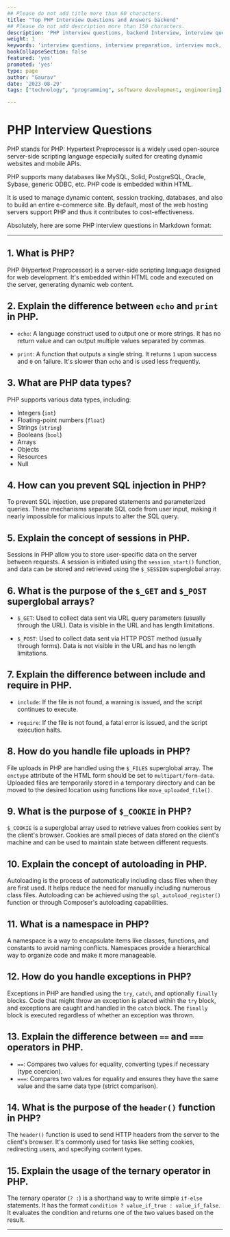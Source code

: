 ```yaml
---
## Please do not add title more than 60 characters.
title: "Top PHP Interview Questions and Answers backend"
## Please do not add description more than 150 characters.
description: 'PHP interview questions, backend Interview, interview questions and answers, interview question why this job, job interview questions and answers.'
weight: 1
keywords: 'interview questions, interview preparation, interview mock, best interview questions, top interview questions, questions and answers, interview mock	'
bookCollapseSection: false
featured: 'yes'
promoted: 'yes'
type: page
author: "Gaurav"
date: '2023-08-29'
tags: ["technology", "programming", software development, engineering]

---
```


<!-- {{< blockquote author="Ray Dalio" quote="Principles are ways of successfully dealing with reality to get what you want out of life." >}} -->


# PHP Interview Questions

PHP stands for PHP: Hypertext Preprocessor is a widely used open-source server-side scripting language especially suited for creating dynamic websites and mobile APIs.

PHP supports many databases like MySQL, Solid, PostgreSQL, Oracle, Sybase, generic ODBC, etc. PHP code is embedded within HTML.

It is used to manage dynamic content, session tracking, databases, and also to build an entire e-commerce site.
By default, most of the web hosting servers support PHP and thus it contributes to cost-effectiveness.

Absolutely, here are some PHP interview questions in Markdown format:

---


## 1. What is PHP?

PHP (Hypertext Preprocessor) is a server-side scripting language designed for web development. It's embedded within HTML code and executed on the server, generating dynamic web content.

## 2. Explain the difference between `echo` and `print` in PHP.

- `echo`: A language construct used to output one or more strings. It has no return value and can output multiple values separated by commas.

- `print`: A function that outputs a single string. It returns `1` upon success and `0` on failure. It's slower than `echo` and is used less frequently.

## 3. What are PHP data types?

PHP supports various data types, including:
- Integers (`int`)
- Floating-point numbers (`float`)
- Strings (`string`)
- Booleans (`bool`)
- Arrays
- Objects
- Resources
- Null

## 4. How can you prevent SQL injection in PHP?

To prevent SQL injection, use prepared statements and parameterized queries. These mechanisms separate SQL code from user input, making it nearly impossible for malicious inputs to alter the SQL query.

## 5. Explain the concept of sessions in PHP.

Sessions in PHP allow you to store user-specific data on the server between requests. A session is initiated using the `session_start()` function, and data can be stored and retrieved using the `$_SESSION` superglobal array.

## 6. What is the purpose of the `$_GET` and `$_POST` superglobal arrays?

- `$_GET`: Used to collect data sent via URL query parameters (usually through the URL). Data is visible in the URL and has length limitations.

- `$_POST`: Used to collect data sent via HTTP POST method (usually through forms). Data is not visible in the URL and has no length limitations.

## 7. Explain the difference between include and require in PHP.

- `include`: If the file is not found, a warning is issued, and the script continues to execute.

- `require`: If the file is not found, a fatal error is issued, and the script execution halts.

## 8. How do you handle file uploads in PHP?

File uploads in PHP are handled using the `$_FILES` superglobal array. The `enctype` attribute of the HTML form should be set to `multipart/form-data`. Uploaded files are temporarily stored in a temporary directory and can be moved to the desired location using functions like `move_uploaded_file()`.

## 9. What is the purpose of `$_COOKIE` in PHP?

`$_COOKIE` is a superglobal array used to retrieve values from cookies sent by the client's browser. Cookies are small pieces of data stored on the client's machine and can be used to maintain state between different requests.

## 10. Explain the concept of autoloading in PHP.

Autoloading is the process of automatically including class files when they are first used. It helps reduce the need for manually including numerous class files. Autoloading can be achieved using the `spl_autoload_register()` function or through Composer's autoloading capabilities.

## 11. What is a namespace in PHP?

A namespace is a way to encapsulate items like classes, functions, and constants to avoid naming conflicts. Namespaces provide a hierarchical way to organize code and make it more manageable.

## 12. How do you handle exceptions in PHP?

Exceptions in PHP are handled using the `try`, `catch`, and optionally `finally` blocks. Code that might throw an exception is placed within the `try` block, and exceptions are caught and handled in the `catch` block. The `finally` block is executed regardless of whether an exception was thrown.

## 13. Explain the difference between `==` and `===` operators in PHP.

- `==`: Compares two values for equality, converting types if necessary (type coercion).
- `===`: Compares two values for equality and ensures they have the same value and the same data type (strict comparison).

## 14. What is the purpose of the `header()` function in PHP?

The `header()` function is used to send HTTP headers from the server to the client's browser. It's commonly used for tasks like setting cookies, redirecting users, and specifying content types.

## 15. Explain the usage of the ternary operator in PHP.

The ternary operator (`? :`) is a shorthand way to write simple `if-else` statements. It has the format `condition ? value_if_true : value_if_false`. It evaluates the condition and returns one of the two values based on the result.

---

